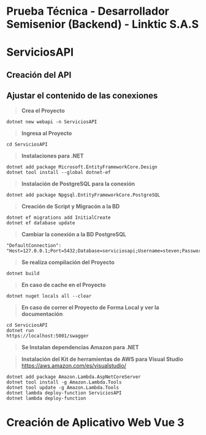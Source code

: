 # Prueba Técnica - Desarrollador Semisenior (Backend) - Linktic S.A.S

# ServiciosAPI
## Creación del API
## Ajustar el contenido de las conexiones
> **Crea el Proyecto**
``` 
dotnet new webapi -n ServiciosAPI 
```

> **Ingresa al Proyecto**
```
cd ServiciosAPI 
```

> **Instalaciones para .NET**
```	
dotnet add package Microsoft.EntityFrameworkCore.Design
dotnet tool install --global dotnet-ef
```	
> **Instalación de PostgreSQL para la conexión**

```	
dotnet add package Npgsql.EntityFrameworkCore.PostgreSQL
```	
> **Creación de Script y Migracón a la BD**
```	
dotnet ef migrations add InitialCreate
dotnet ef database update
```
> **Cambiar la conexión a la BD PostgreSQL**
```	
"DefaultConnection": "Host=127.0.0.1;Port=5432;Database=serviciosapi;Username=steven;Password=******;"
```	


> **Se realiza compilación del Proyecto**
```	
dotnet build
```
> **En caso de cache en el Proyecto**
```	
dotnet nuget locals all --clear
```
> **En caso de correr el Proyecto de Forma Local y ver la documentación**
```	
cd ServiciosAPI 
dotnet run
https://localhost:5001/swagger
```

> **Se Instalan dependencias Amazon para .NET**

> **Instalación del Kit de herramientas de AWS para Visual Studio**
> https://aws.amazon.com/es/visualstudio/

``` 
dotnet add package Amazon.Lambda.AspNetCoreServer
dotnet tool install -g Amazon.Lambda.Tools
dotnet tool update -g Amazon.Lambda.Tools
dotnet lambda deploy-function ServiciosAPI
dotnet lambda deploy-function 
```
>

# Creación de Aplicativo Web Vue 3




